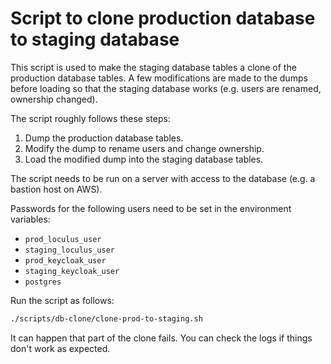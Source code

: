 # Script to clone production database to staging database

This script is used to make the staging database tables a clone of the production database tables. A few modifications are made to the dumps before loading so that the staging database works (e.g. users are renamed, ownership changed).

The script roughly follows these steps:

1. Dump the production database tables.
2. Modify the dump to rename users and change ownership.
3. Load the modified dump into the staging database tables.

The script needs to be run on a server with access to the database (e.g. a bastion host on AWS).

Passwords for the following users need to be set in the environment variables:

- `prod_loculus_user`
- `staging_loculus_user`
- `prod_keycloak_user`
- `staging_keycloak_user`
- `postgres`

Run the script as follows:

```sh
./scripts/db-clone/clone-prod-to-staging.sh
```

It can happen that part of the clone fails. You can check the logs if things don't work as expected.